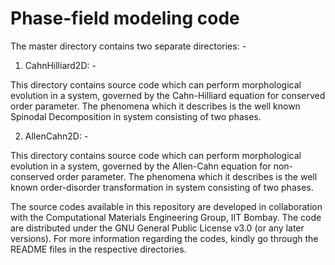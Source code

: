 # Phase-field modeling code
The master directory contains two separate directories: -

1. CahnHilliard2D: -

This directory contains source code which can perform morphological evolution 
in a system, governed by the Cahn-Hilliard equation for conserved order parameter. 
The phenomena which it describes is the well known Spinodal Decomposition in system 
consisting of two phases.

2. AllenCahn2D: -

This directory contains source code which can perform morphological evolution 
in a system, governed by the Allen-Cahn equation for non-conserved order parameter. 
The phenomena which it describes is the well known order-disorder transformation 
in system consisting of two phases.

The source codes available in this repository are developed in collaboration with the Computational Materials Engineering Group,
IIT Bombay.
The code are distributed under the GNU General Public License v3.0 (or any later versions).
For more information regarding the codes, kindly go through the README files in the respective directories.
